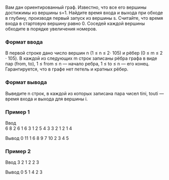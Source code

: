 Вам дан ориентированный граф. Известно, что все его вершины достижимы из вершины s=1. Найдите время входа и выхода при обходе в глубину, производя первый запуск из вершины s. Считайте, что время входа в стартовую вершину равно 0. Соседей каждой вершины обходите в порядке увеличения номеров.

### Формат ввода
В первой строке дано число вершин n (1 ≤ n ≤ 2⋅ 105) и рёбер (0 ≤ m ≤ 2 ⋅ 105). В каждой из следующих m строк записаны рёбра графа в виде пар (from, to), 1 ≤ from ≤ n — начало ребра, 1 ≤ to ≤ n — его конец. Гарантируется, что в графе нет петель и кратных рёбер.

### Формат вывода
Выведите n строк, в каждой из которых записана пара чисел tini, touti — время входа и выхода для вершины i.

### Пример 1
Ввод	
6 8
2 6
1 6
3 1
2 5
4 3
3 2
1 2
1 4

Вывод
0 11
1 6
8 9
7 10
2 3
4 5

### Пример 2
Ввод
3 2
1 2
2 3

Вывод
0 5
1 4
2 3